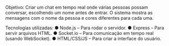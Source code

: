 Objetivo: Criar um chat em tempo real onde várias pessoas possam conversar,
escolhendo um nome antes de entrar. O sistema mostra as mensagens com o
nome da pessoa e cores diferentes para cada uma.

Tecnologias utilizadas:
● Node.js – Para rodar o servidor.
● Express – Para servir arquivos HTML.
● Socket.io – Para comunicação em tempo real (usando WebSocket).
● HTML/CSS/JS – Para criar a interface do usuário.

